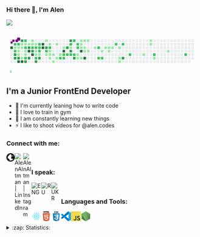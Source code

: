 ### Hi there 👋, I'm Alen

![](https://komarev.com/ghpvc/?username=AlenAltman)

<svg viewBox="-16 -32 880 192" width="880" height="192" xmlns="http://www.w3.org/2000/svg"><desc>Generated with https://github.com/Platane/snk</desc><style>@keyframes c0{98.11%{fill:var(--c4)}98.13%,to{fill:var(--ce)}}@keyframes c1{1.49%{fill:var(--c1)}1.51%,to{fill:var(--ce)}}@keyframes c2{44.83%{fill:var(--c2)}44.85%,to{fill:var(--ce)}}@keyframes c3{44.64%{fill:var(--c1)}44.66%,to{fill:var(--ce)}}@keyframes c4{59.46%{fill:var(--c2)}59.48%,to{fill:var(--ce)}}@keyframes c5{85.54%{fill:var(--c3)}85.56%,to{fill:var(--ce)}}@keyframes c6{85.73%{fill:var(--c3)}85.75%,to{fill:var(--ce)}}@keyframes c7{58.9%{fill:var(--c2)}58.92%,to{fill:var(--ce)}}@keyframes c8{33.2%{fill:var(--c1)}33.22%,to{fill:var(--ce)}}@keyframes c9{33.39%{fill:var(--c1)}33.41%,to{fill:var(--ce)}}@keyframes ca{34.32%{fill:var(--c1)}34.34%,to{fill:var(--ce)}}@keyframes cb{85.92%{fill:var(--c3)}85.94%,to{fill:var(--ce)}}@keyframes cc{96.99%{fill:var(--c4)}97.01%,to{fill:var(--ce)}}@keyframes cd{84.42%{fill:var(--c3)}84.44%,to{fill:var(--ce)}}@keyframes ce{32.82%{fill:var(--c1)}32.84%,to{fill:var(--ce)}}@keyframes cf{33.01%{fill:var(--c1)}33.03%,to{fill:var(--ce)}}@keyframes cg{43.33%{fill:var(--c1)}43.35%,to{fill:var(--ce)}}@keyframes ch{96.8%{fill:var(--c4)}96.82%,to{fill:var(--ce)}}@keyframes ci{57.96%{fill:var(--c2)}57.98%,to{fill:var(--ce)}}@keyframes cj{32.64%{fill:var(--c1)}32.66%,to{fill:var(--ce)}}@keyframes ck{58.34%{fill:var(--c2)}58.36%,to{fill:var(--ce)}}@keyframes cl{33.76%{fill:var(--c1)}33.78%,to{fill:var(--ce)}}@keyframes cm{33.95%{fill:var(--c1)}33.97%,to{fill:var(--ce)}}@keyframes cn{43.52%{fill:var(--c2)}43.54%,to{fill:var(--ce)}}@keyframes co{86.86%{fill:var(--c3)}86.88%,to{fill:var(--ce)}}@keyframes cp{32.45%{fill:var(--c1)}32.47%,to{fill:var(--ce)}}@keyframes cq{83.67%{fill:var(--c3)}83.69%,to{fill:var(--ce)}}@keyframes cr{89.11%{fill:var(--c4)}89.13%,to{fill:var(--ce)}}@keyframes cs{86.48%{fill:var(--c3)}86.5%,to{fill:var(--ce)}}@keyframes ct{4.31%{fill:var(--c1)}4.33%,to{fill:var(--ce)}}@keyframes cu{4.49%{fill:var(--c1)}4.51%,to{fill:var(--ce)}}@keyframes cv{57.21%{fill:var(--c2)}57.23%,to{fill:var(--ce)}}@keyframes cw{83.29%{fill:var(--c3)}83.31%,to{fill:var(--ce)}}@keyframes cx{88.73%{fill:var(--c4)}88.75%,to{fill:var(--ce)}}@keyframes cy{4.68%{fill:var(--c1)}4.7%,to{fill:var(--ce)}}@keyframes cz{57.03%{fill:var(--c2)}57.05%,to{fill:var(--ce)}}@keyframes c10{38.83%{fill:var(--c1)}38.85%,to{fill:var(--ce)}}@keyframes c11{38.64%{fill:var(--c1)}38.66%,to{fill:var(--ce)}}@keyframes c12{61.72%{fill:var(--c2)}61.74%,to{fill:var(--ce)}}@keyframes c13{88.17%{fill:var(--c3)}88.19%,to{fill:var(--ce)}}@keyframes c14{56.65%{fill:var(--c2)}56.67%,to{fill:var(--ce)}}@keyframes c15{56.46%{fill:var(--c2)}56.48%,to{fill:var(--ce)}}@keyframes c16{39.01%{fill:var(--c2)}39.03%,to{fill:var(--ce)}}@keyframes c17{38.45%{fill:var(--c1)}38.47%,to{fill:var(--ce)}}@keyframes c18{87.79%{fill:var(--c3)}87.81%,to{fill:var(--ce)}}@keyframes c19{90.23%{fill:var(--c4)}90.25%,to{fill:var(--ce)}}@keyframes c1a{90.05%{fill:var(--c4)}90.07%,to{fill:var(--ce)}}@keyframes c1b{5.43%{fill:var(--c1)}5.45%,to{fill:var(--ce)}}@keyframes c1c{82.35%{fill:var(--c3)}82.37%,to{fill:var(--ce)}}@keyframes c1d{55.9%{fill:var(--c2)}55.92%,to{fill:var(--ce)}}@keyframes c1e{9.56%{fill:var(--c1)}9.58%,to{fill:var(--ce)}}@keyframes c1f{5.81%{fill:var(--c1)}5.83%,to{fill:var(--ce)}}@keyframes c1g{55.52%{fill:var(--c2)}55.54%,to{fill:var(--ce)}}@keyframes c1h{8.06%{fill:var(--c1)}8.08%,to{fill:var(--ce)}}@keyframes c1i{7.87%{fill:var(--c1)}7.89%,to{fill:var(--ce)}}@keyframes c1j{9.18%{fill:var(--c1)}9.2%,to{fill:var(--ce)}}@keyframes c1k{7.68%{fill:var(--c1)}7.7%,to{fill:var(--ce)}}@keyframes c1l{10.31%{fill:var(--c1)}10.33%,to{fill:var(--ce)}}@keyframes c1m{6.18%{fill:var(--c1)}6.2%,to{fill:var(--ce)}}@keyframes c1n{8.81%{fill:var(--c1)}8.83%,to{fill:var(--ce)}}@keyframes c1o{7.31%{fill:var(--c1)}7.33%,to{fill:var(--ce)}}@keyframes c1p{54.4%{fill:var(--c2)}54.42%,to{fill:var(--ce)}}@keyframes c1q{6.74%{fill:var(--c1)}6.76%,to{fill:var(--ce)}}@keyframes c1r{91.73%{fill:var(--c4)}91.75%,to{fill:var(--ce)}}@keyframes c1s{54.02%{fill:var(--c2)}54.04%,to{fill:var(--ce)}}@keyframes c1t{54.21%{fill:var(--c2)}54.23%,to{fill:var(--ce)}}@keyframes c1u{80.1%{fill:var(--c3)}80.12%,to{fill:var(--ce)}}@keyframes c1v{53.84%{fill:var(--c2)}53.86%,to{fill:var(--ce)}}@keyframes c1w{80.67%{fill:var(--c3)}80.69%,to{fill:var(--ce)}}@keyframes c1x{51.21%{fill:var(--c2)}51.23%,to{fill:var(--ce)}}@keyframes c1y{51.02%{fill:var(--c1)}51.04%,to{fill:var(--ce)}}@keyframes c1z{79.73%{fill:var(--c3)}79.75%,to{fill:var(--ce)}}@keyframes c20{53.65%{fill:var(--c2)}53.67%,to{fill:var(--ce)}}@keyframes c21{52.34%{fill:var(--c2)}52.36%,to{fill:var(--ce)}}@keyframes c22{53.46%{fill:var(--c2)}53.48%,to{fill:var(--ce)}}@keyframes c23{79.16%{fill:var(--c3)}79.18%,to{fill:var(--ce)}}@keyframes c24{51.58%{fill:var(--c2)}51.6%,to{fill:var(--ce)}}@keyframes c25{51.77%{fill:var(--c2)}51.79%,to{fill:var(--ce)}}@keyframes c26{12.37%{fill:var(--c1)}12.39%,to{fill:var(--ce)}}@keyframes c27{11.81%{fill:var(--c1)}11.83%,to{fill:var(--ce)}}@keyframes c28{14.44%{fill:var(--c1)}14.46%,to{fill:var(--ce)}}@keyframes c29{14.25%{fill:var(--c1)}14.27%,to{fill:var(--ce)}}@keyframes c2a{14.06%{fill:var(--c1)}14.08%,to{fill:var(--ce)}}@keyframes c2b{92.67%{fill:var(--c4)}92.69%,to{fill:var(--ce)}}@keyframes c2c{12%{fill:var(--c1)}12.02%,to{fill:var(--ce)}}@keyframes c2d{14.62%{fill:var(--c1)}14.64%,to{fill:var(--ce)}}@keyframes c2e{13.87%{fill:var(--c1)}13.89%,to{fill:var(--ce)}}@keyframes c2f{13.31%{fill:var(--c1)}13.33%,to{fill:var(--ce)}}@keyframes c2g{93.24%{fill:var(--c4)}93.26%,to{fill:var(--ce)}}@keyframes c2h{14.81%{fill:var(--c1)}14.83%,to{fill:var(--ce)}}@keyframes c2i{13.5%{fill:var(--c1)}13.52%,to{fill:var(--ce)}}@keyframes c2j{15.56%{fill:var(--c1)}15.58%,to{fill:var(--ce)}}@keyframes c2k{67.16%{fill:var(--c2)}67.18%,to{fill:var(--ce)}}@keyframes c2l{66.22%{fill:var(--c2)}66.24%,to{fill:var(--ce)}}@keyframes c2m{16.13%{fill:var(--c1)}16.15%,to{fill:var(--ce)}}@keyframes c2n{66.41%{fill:var(--c2)}66.43%,to{fill:var(--ce)}}@keyframes c2o{19.5%{fill:var(--c1)}19.52%,to{fill:var(--ce)}}@keyframes c2p{16.69%{fill:var(--c1)}16.71%,to{fill:var(--ce)}}@keyframes c2q{16.5%{fill:var(--c1)}16.52%,to{fill:var(--ce)}}@keyframes c2r{16.88%{fill:var(--c1)}16.9%,to{fill:var(--ce)}}@keyframes c2s{68.28%{fill:var(--c2)}68.3%,to{fill:var(--ce)}}@keyframes c2t{17.25%{fill:var(--c1)}17.27%,to{fill:var(--ce)}}@keyframes c2u{17.81%{fill:var(--c1)}17.83%,to{fill:var(--ce)}}@keyframes c2v{18%{fill:var(--c1)}18.02%,to{fill:var(--ce)}}@keyframes c2w{68.66%{fill:var(--c2)}68.68%,to{fill:var(--ce)}}@keyframes c2x{76.16%{fill:var(--c3)}76.18%,to{fill:var(--ce)}}@keyframes c2y{69.6%{fill:var(--c2)}69.62%,to{fill:var(--ce)}}@keyframes c2z{21.94%{fill:var(--c1)}21.96%,to{fill:var(--ce)}}@keyframes c30{25.32%{fill:var(--c1)}25.34%,to{fill:var(--ce)}}@keyframes c31{25.13%{fill:var(--c1)}25.15%,to{fill:var(--ce)}}@keyframes c32{70.91%{fill:var(--c2)}70.93%,to{fill:var(--ce)}}@keyframes c33{22.69%{fill:var(--c1)}22.71%,to{fill:var(--ce)}}@keyframes c34{23.82%{fill:var(--c1)}23.84%,to{fill:var(--ce)}}@keyframes c35{72.6%{fill:var(--c2)}72.62%,to{fill:var(--ce)}}@keyframes u0{1.49%{transform:scale(0,1)}1.51%,4.31%{transform:scale(.02,1)}4.33%,4.49%{transform:scale(.04,1)}4.51%,4.68%{transform:scale(.06,1)}4.7%,5.43%{transform:scale(.08,1)}5.45%,5.81%{transform:scale(.09,1)}5.83%,6.18%{transform:scale(.11,1)}6.2%,6.74%{transform:scale(.13,1)}6.76%,7.31%{transform:scale(.15,1)}7.33%,7.68%{transform:scale(.17,1)}7.7%,7.87%{transform:scale(.19,1)}7.89%,8.06%{transform:scale(.21,1)}8.08%,8.81%{transform:scale(.23,1)}8.83%,9.18%{transform:scale(.25,1)}9.2%,9.56%{transform:scale(.26,1)}10.31%,9.58%{transform:scale(.28,1)}10.33%,11.81%{transform:scale(.3,1)}11.83%,12%{transform:scale(.32,1)}12.02%,12.37%{transform:scale(.34,1)}12.39%,13.31%{transform:scale(.36,1)}13.33%,13.5%{transform:scale(.38,1)}13.52%,13.87%{transform:scale(.4,1)}13.89%,14.06%{transform:scale(.42,1)}14.08%,14.25%{transform:scale(.43,1)}14.27%,14.44%{transform:scale(.45,1)}14.46%,14.62%{transform:scale(.47,1)}14.64%,14.81%{transform:scale(.49,1)}14.83%,15.56%{transform:scale(.51,1)}15.58%,16.13%{transform:scale(.53,1)}16.15%,16.5%{transform:scale(.55,1)}16.52%,16.69%{transform:scale(.57,1)}16.71%,16.88%{transform:scale(.58,1)}16.9%,17.25%{transform:scale(.6,1)}17.27%,17.81%{transform:scale(.62,1)}17.83%,18%{transform:scale(.64,1)}18.02%,19.5%{transform:scale(.66,1)}19.52%,21.94%{transform:scale(.68,1)}21.96%,22.69%{transform:scale(.7,1)}22.71%,23.82%{transform:scale(.72,1)}23.84%,25.13%{transform:scale(.74,1)}25.15%,25.32%{transform:scale(.75,1)}25.34%,32.45%{transform:scale(.77,1)}32.47%,32.64%{transform:scale(.79,1)}32.66%,32.82%{transform:scale(.81,1)}32.84%,33.01%{transform:scale(.83,1)}33.03%,33.2%{transform:scale(.85,1)}33.22%,33.39%{transform:scale(.87,1)}33.41%,33.76%{transform:scale(.89,1)}33.78%,33.95%{transform:scale(.91,1)}33.97%,34.32%{transform:scale(.92,1)}34.34%,38.45%{transform:scale(.94,1)}38.47%,38.64%{transform:scale(.96,1)}38.66%,38.83%{transform:scale(.98,1)}38.85%,to{transform:scale(1,1)}}@keyframes u1{39.01%{transform:scale(0,1)}39.03%,to{transform:scale(1,1)}}@keyframes u2{43.33%{transform:scale(0,1)}43.35%,to{transform:scale(1,1)}}@keyframes u3{43.52%{transform:scale(0,1)}43.54%,to{transform:scale(1,1)}}@keyframes u4{44.64%{transform:scale(0,1)}44.66%,to{transform:scale(1,1)}}@keyframes u5{44.83%{transform:scale(0,1)}44.85%,to{transform:scale(1,1)}}@keyframes u6{51.02%{transform:scale(0,1)}51.04%,to{transform:scale(1,1)}}@keyframes u7{51.21%{transform:scale(0,1)}51.23%,51.58%{transform:scale(.03,1)}51.6%,51.77%{transform:scale(.07,1)}51.79%,52.34%{transform:scale(.1,1)}52.36%,53.46%{transform:scale(.14,1)}53.48%,53.65%{transform:scale(.17,1)}53.67%,53.84%{transform:scale(.21,1)}53.86%,54.02%{transform:scale(.24,1)}54.04%,54.21%{transform:scale(.28,1)}54.23%,54.4%{transform:scale(.31,1)}54.42%,55.52%{transform:scale(.34,1)}55.54%,55.9%{transform:scale(.38,1)}55.92%,56.46%{transform:scale(.41,1)}56.48%,56.65%{transform:scale(.45,1)}56.67%,57.03%{transform:scale(.48,1)}57.05%,57.21%{transform:scale(.52,1)}57.23%,57.96%{transform:scale(.55,1)}57.98%,58.34%{transform:scale(.59,1)}58.36%,58.9%{transform:scale(.62,1)}58.92%,59.46%{transform:scale(.66,1)}59.48%,61.72%{transform:scale(.69,1)}61.74%,66.22%{transform:scale(.72,1)}66.24%,66.41%{transform:scale(.76,1)}66.43%,67.16%{transform:scale(.79,1)}67.18%,68.28%{transform:scale(.83,1)}68.3%,68.66%{transform:scale(.86,1)}68.68%,69.6%{transform:scale(.9,1)}69.62%,70.91%{transform:scale(.93,1)}70.93%,72.6%{transform:scale(.97,1)}72.62%,to{transform:scale(1,1)}}@keyframes u8{76.16%{transform:scale(0,1)}76.18%,79.16%{transform:scale(.06,1)}79.18%,79.73%{transform:scale(.13,1)}79.75%,80.1%{transform:scale(.19,1)}80.12%,80.67%{transform:scale(.25,1)}80.69%,82.35%{transform:scale(.31,1)}82.37%,83.29%{transform:scale(.38,1)}83.31%,83.67%{transform:scale(.44,1)}83.69%,84.42%{transform:scale(.5,1)}84.44%,85.54%{transform:scale(.56,1)}85.56%,85.73%{transform:scale(.63,1)}85.75%,85.92%{transform:scale(.69,1)}85.94%,86.48%{transform:scale(.75,1)}86.5%,86.86%{transform:scale(.81,1)}86.88%,87.79%{transform:scale(.88,1)}87.81%,88.17%{transform:scale(.94,1)}88.19%,to{transform:scale(1,1)}}@keyframes u9{88.73%{transform:scale(0,1)}88.75%,89.11%{transform:scale(.1,1)}89.13%,90.05%{transform:scale(.2,1)}90.07%,90.23%{transform:scale(.3,1)}90.25%,91.73%{transform:scale(.4,1)}91.75%,92.67%{transform:scale(.5,1)}92.69%,93.24%{transform:scale(.6,1)}93.26%,96.8%{transform:scale(.7,1)}96.82%,96.99%{transform:scale(.8,1)}97.01%,98.11%{transform:scale(.9,1)}98.13%,to{transform:scale(1,1)}}@keyframes s0{0%,99.81%{transform:translate(0,-16px)}.19%{transform:translate(-16px,-16px)}.94%{transform:translate(-16px,48px)}1.13%{transform:translate(0,48px)}1.5%{transform:translate(0,80px)}1.69%{transform:translate(-16px,80px)}2.44%{transform:translate(-16px,16px)}2.63%,98.31%{transform:translate(0,16px)}2.81%{transform:translate(0,0)}3.19%,45.22%,98.87%{transform:translate(32px,0)}3.38%,45.4%{transform:translate(32px,-16px)}4.13%{transform:translate(96px,-16px)}35.65%,4.5%{transform:translate(96px,16px)}4.69%,41.84%,56.85%,60.98%{transform:translate(112px,16px)}4.88%,41.65%{transform:translate(112px,0)}40.9%,5.63%{transform:translate(176px,0)}40.71%,5.82%{transform:translate(176px,16px)}6.57%,91.37%{transform:translate(240px,16px)}6.75%{transform:translate(240px,32px)}54.97%,6.94%{transform:translate(224px,32px)}7.32%{transform:translate(224px,64px)}7.88%,9.38%{transform:translate(176px,64px)}55.72%,8.07%{transform:translate(176px,48px)}8.44%{transform:translate(208px,48px)}8.82%{transform:translate(208px,80px)}9.19%{transform:translate(176px,80px)}9.57%{transform:translate(160px,64px)}9.76%{transform:translate(160px,80px)}10.13%{transform:translate(192px,80px)}10.32%{transform:translate(192px,96px)}11.63%,49.91%{transform:translate(304px,96px)}11.82%,12.57%{transform:translate(304px,80px)}12.01%,12.76%{transform:translate(320px,80px)}12.2%,12.95%{transform:translate(320px,64px)}12.38%{transform:translate(304px,64px)}13.13%{transform:translate(336px,64px)}13.32%,92.87%{transform:translate(336px,48px)}13.51%{transform:translate(352px,48px)}13.7%{transform:translate(352px,32px)}14.07%{transform:translate(320px,32px)}14.45%{transform:translate(320px,0)}15.2%{transform:translate(384px,0)}15.76%{transform:translate(384px,48px)}16.51%{transform:translate(448px,48px)}16.7%{transform:translate(448px,32px)}17.26%{transform:translate(496px,32px)}18.01%{transform:translate(496px,96px)}18.2%{transform:translate(480px,96px)}18.95%{transform:translate(480px,32px)}19.51%{transform:translate(432px,32px)}19.7%{transform:translate(432px,48px)}21.76%{transform:translate(608px,48px)}21.95%{transform:translate(608px,64px)}22.33%{transform:translate(640px,64px)}22.51%{transform:translate(640px,80px)}23.45%{transform:translate(720px,80px)}24.2%{transform:translate(720px,16px)}25.14%{transform:translate(640px,16px)}25.52%{transform:translate(640px,-16px)}32.08%,45.97%{transform:translate(80px,-16px)}32.46%{transform:translate(80px,16px)}32.83%,35.08%,42.59%,58.72%{transform:translate(48px,16px)}33.02%,34.9%,58.54%{transform:translate(48px,32px)}33.21%,34.71%,44.47%,97.75%{transform:translate(32px,32px)}33.4%{transform:translate(32px,48px)}33.77%,60.04%{transform:translate(64px,48px)}33.96%,43.71%{transform:translate(64px,64px)}34.33%,44.09%{transform:translate(32px,64px)}35.83%,57.6%{transform:translate(96px,0)}36.96%{transform:translate(192px,0)}37.71%,39.96%{transform:translate(192px,64px)}38.65%,88.56%{transform:translate(112px,64px)}38.84%{transform:translate(112px,48px)}39.02%,56.29%{transform:translate(128px,48px)}39.21%{transform:translate(128px,64px)}40.53%,47.65%{transform:translate(192px,16px)}43.34%,96.62%{transform:translate(48px,80px)}43.53%,87.05%{transform:translate(64px,80px)}44.65%{transform:translate(16px,32px)}45.03%,84.8%{transform:translate(16px,0)}46.15%,84.05%{transform:translate(80px,0)}47.09%,81.99%{transform:translate(160px,0)}47.28%{transform:translate(160px,16px)}47.84%{transform:translate(192px,32px)}48.03%{transform:translate(208px,32px)}48.78%{transform:translate(208px,96px)}50.47%{transform:translate(304px,48px)}50.66%{transform:translate(288px,48px)}50.84%,51.97%{transform:translate(288px,32px)}51.03%,79.92%{transform:translate(272px,32px)}51.22%,80.49%{transform:translate(272px,16px)}51.59%,52.72%{transform:translate(304px,16px)}51.78%{transform:translate(304px,32px)}52.35%{transform:translate(288px,0)}52.53%{transform:translate(304px,0)}52.91%{transform:translate(288px,16px)}53.47%,78.99%{transform:translate(288px,64px)}54.03%{transform:translate(240px,64px)}54.22%{transform:translate(240px,80px)}54.41%{transform:translate(224px,80px)}55.53%{transform:translate(176px,32px)}56.66%{transform:translate(128px,16px)}57.04%{transform:translate(112px,32px)}57.22%,83.49%{transform:translate(96px,32px)}57.97%{transform:translate(64px,0)}58.35%{transform:translate(64px,32px)}59.1%{transform:translate(16px,16px)}59.47%{transform:translate(16px,48px)}60.41%{transform:translate(64px,16px)}61.73%{transform:translate(112px,80px)}61.91%{transform:translate(96px,80px)}62.29%{transform:translate(96px,112px)}65.85%{transform:translate(400px,112px)}66.23%{transform:translate(400px,80px)}66.42%{transform:translate(416px,80px)}66.98%{transform:translate(416px,32px)}67.17%{transform:translate(400px,32px)}67.35%{transform:translate(400px,16px)}69.04%{transform:translate(544px,16px)}69.61%{transform:translate(544px,64px)}72.61%{transform:translate(800px,64px)}72.8%{transform:translate(800px,80px)}76.17%{transform:translate(512px,80px)}76.36%{transform:translate(512px,64px)}79.17%{transform:translate(288px,80px)}79.36%{transform:translate(272px,80px)}80.11%{transform:translate(256px,32px)}80.3%{transform:translate(256px,16px)}80.68%{transform:translate(272px,0)}82.55%{transform:translate(160px,48px)}83.3%,88.93%{transform:translate(96px,48px)}83.68%,89.31%{transform:translate(80px,32px)}85.74%{transform:translate(16px,80px)}86.49%{transform:translate(80px,80px)}86.68%{transform:translate(80px,96px)}86.87%{transform:translate(64px,96px)}87.8%{transform:translate(128px,80px)}87.99%{transform:translate(128px,96px)}88.18%{transform:translate(112px,96px)}88.74%{transform:translate(96px,64px)}89.12%{transform:translate(80px,48px)}90.06%{transform:translate(144px,32px)}90.24%{transform:translate(144px,16px)}91.74%{transform:translate(240px,48px)}93.25%{transform:translate(336px,80px)}96.81%{transform:translate(48px,96px)}97%{transform:translate(32px,96px)}98.12%{transform:translate(0,32px)}98.69%{transform:translate(32px,16px)}99.06%{transform:translate(48px,0)}99.25%{transform:translate(48px,-16px)}}@keyframes s1{0%,99.81%{transform:translate(16px,-16px)}.38%{transform:translate(-16px,-16px)}1.13%{transform:translate(-16px,48px)}1.31%{transform:translate(0,48px)}1.69%{transform:translate(0,80px)}1.88%{transform:translate(-16px,80px)}2.63%{transform:translate(-16px,16px)}2.81%,98.5%{transform:translate(0,16px)}3%{transform:translate(0,0)}3.38%,45.4%,99.06%{transform:translate(32px,0)}3.56%,45.59%{transform:translate(32px,-16px)}4.32%{transform:translate(96px,-16px)}35.83%,4.69%{transform:translate(96px,16px)}4.88%,42.03%,57.04%,61.16%{transform:translate(112px,16px)}41.84%,5.07%{transform:translate(112px,0)}41.09%,5.82%{transform:translate(176px,0)}40.9%,6%{transform:translate(176px,16px)}6.75%,91.56%{transform:translate(240px,16px)}6.94%{transform:translate(240px,32px)}55.16%,7.13%{transform:translate(224px,32px)}7.5%{transform:translate(224px,64px)}8.07%,9.57%{transform:translate(176px,64px)}55.91%,8.26%{transform:translate(176px,48px)}8.63%{transform:translate(208px,48px)}9.01%{transform:translate(208px,80px)}9.38%{transform:translate(176px,80px)}9.76%{transform:translate(160px,64px)}9.94%{transform:translate(160px,80px)}10.32%{transform:translate(192px,80px)}10.51%{transform:translate(192px,96px)}11.82%,50.09%{transform:translate(304px,96px)}12.01%,12.76%{transform:translate(304px,80px)}12.2%,12.95%{transform:translate(320px,80px)}12.38%,13.13%{transform:translate(320px,64px)}12.57%{transform:translate(304px,64px)}13.32%{transform:translate(336px,64px)}13.51%,93.06%{transform:translate(336px,48px)}13.7%{transform:translate(352px,48px)}13.88%{transform:translate(352px,32px)}14.26%{transform:translate(320px,32px)}14.63%{transform:translate(320px,0)}15.38%{transform:translate(384px,0)}15.95%{transform:translate(384px,48px)}16.7%{transform:translate(448px,48px)}16.89%{transform:translate(448px,32px)}17.45%{transform:translate(496px,32px)}18.2%{transform:translate(496px,96px)}18.39%{transform:translate(480px,96px)}19.14%{transform:translate(480px,32px)}19.7%{transform:translate(432px,32px)}19.89%{transform:translate(432px,48px)}21.95%{transform:translate(608px,48px)}22.14%{transform:translate(608px,64px)}22.51%{transform:translate(640px,64px)}22.7%{transform:translate(640px,80px)}23.64%{transform:translate(720px,80px)}24.39%{transform:translate(720px,16px)}25.33%{transform:translate(640px,16px)}25.7%{transform:translate(640px,-16px)}32.27%,46.15%{transform:translate(80px,-16px)}32.65%{transform:translate(80px,16px)}33.02%,35.27%,42.78%,58.91%{transform:translate(48px,16px)}33.21%,35.08%,58.72%{transform:translate(48px,32px)}33.4%,34.9%,44.65%,97.94%{transform:translate(32px,32px)}33.58%{transform:translate(32px,48px)}33.96%,60.23%{transform:translate(64px,48px)}34.15%,43.9%{transform:translate(64px,64px)}34.52%,44.28%{transform:translate(32px,64px)}36.02%,57.79%{transform:translate(96px,0)}37.15%{transform:translate(192px,0)}37.9%,40.15%{transform:translate(192px,64px)}38.84%,88.74%{transform:translate(112px,64px)}39.02%{transform:translate(112px,48px)}39.21%,56.47%{transform:translate(128px,48px)}39.4%{transform:translate(128px,64px)}40.71%,47.84%{transform:translate(192px,16px)}43.53%,96.81%{transform:translate(48px,80px)}43.71%,87.24%{transform:translate(64px,80px)}44.84%{transform:translate(16px,32px)}45.22%,84.99%{transform:translate(16px,0)}46.34%,84.24%{transform:translate(80px,0)}47.28%,82.18%{transform:translate(160px,0)}47.47%{transform:translate(160px,16px)}48.03%{transform:translate(192px,32px)}48.22%{transform:translate(208px,32px)}48.97%{transform:translate(208px,96px)}50.66%{transform:translate(304px,48px)}50.84%{transform:translate(288px,48px)}51.03%,52.16%{transform:translate(288px,32px)}51.22%,80.11%{transform:translate(272px,32px)}51.41%,80.68%{transform:translate(272px,16px)}51.78%,52.91%{transform:translate(304px,16px)}51.97%{transform:translate(304px,32px)}52.53%{transform:translate(288px,0)}52.72%{transform:translate(304px,0)}53.1%{transform:translate(288px,16px)}53.66%,79.17%{transform:translate(288px,64px)}54.22%{transform:translate(240px,64px)}54.41%{transform:translate(240px,80px)}54.6%{transform:translate(224px,80px)}55.72%{transform:translate(176px,32px)}56.85%{transform:translate(128px,16px)}57.22%{transform:translate(112px,32px)}57.41%,83.68%{transform:translate(96px,32px)}58.16%{transform:translate(64px,0)}58.54%{transform:translate(64px,32px)}59.29%{transform:translate(16px,16px)}59.66%{transform:translate(16px,48px)}60.6%{transform:translate(64px,16px)}61.91%{transform:translate(112px,80px)}62.1%{transform:translate(96px,80px)}62.48%{transform:translate(96px,112px)}66.04%{transform:translate(400px,112px)}66.42%{transform:translate(400px,80px)}66.6%{transform:translate(416px,80px)}67.17%{transform:translate(416px,32px)}67.35%{transform:translate(400px,32px)}67.54%{transform:translate(400px,16px)}69.23%{transform:translate(544px,16px)}69.79%{transform:translate(544px,64px)}72.8%{transform:translate(800px,64px)}72.98%{transform:translate(800px,80px)}76.36%{transform:translate(512px,80px)}76.55%{transform:translate(512px,64px)}79.36%{transform:translate(288px,80px)}79.55%{transform:translate(272px,80px)}80.3%{transform:translate(256px,32px)}80.49%{transform:translate(256px,16px)}80.86%{transform:translate(272px,0)}82.74%{transform:translate(160px,48px)}83.49%,89.12%{transform:translate(96px,48px)}83.86%,89.49%{transform:translate(80px,32px)}85.93%{transform:translate(16px,80px)}86.68%{transform:translate(80px,80px)}86.87%{transform:translate(80px,96px)}87.05%{transform:translate(64px,96px)}87.99%{transform:translate(128px,80px)}88.18%{transform:translate(128px,96px)}88.37%{transform:translate(112px,96px)}88.93%{transform:translate(96px,64px)}89.31%{transform:translate(80px,48px)}90.24%{transform:translate(144px,32px)}90.43%{transform:translate(144px,16px)}91.93%{transform:translate(240px,48px)}93.43%{transform:translate(336px,80px)}97%{transform:translate(48px,96px)}97.19%{transform:translate(32px,96px)}98.31%{transform:translate(0,32px)}98.87%{transform:translate(32px,16px)}99.25%{transform:translate(48px,0)}99.44%{transform:translate(48px,-16px)}}@keyframes s2{0%,3.75%,45.78%,99.81%{transform:translate(32px,-16px)}.56%{transform:translate(-16px,-16px)}1.31%{transform:translate(-16px,48px)}1.5%{transform:translate(0,48px)}1.88%{transform:translate(0,80px)}2.06%{transform:translate(-16px,80px)}2.81%{transform:translate(-16px,16px)}3%,98.69%{transform:translate(0,16px)}3.19%{transform:translate(0,0)}3.56%,45.59%,99.25%{transform:translate(32px,0)}4.5%{transform:translate(96px,-16px)}36.02%,4.88%{transform:translate(96px,16px)}42.21%,5.07%,57.22%,61.35%{transform:translate(112px,16px)}42.03%,5.25%{transform:translate(112px,0)}41.28%,6%{transform:translate(176px,0)}41.09%,6.19%{transform:translate(176px,16px)}6.94%,91.74%{transform:translate(240px,16px)}7.13%{transform:translate(240px,32px)}55.35%,7.32%{transform:translate(224px,32px)}7.69%{transform:translate(224px,64px)}8.26%,9.76%{transform:translate(176px,64px)}56.1%,8.44%{transform:translate(176px,48px)}8.82%{transform:translate(208px,48px)}9.19%{transform:translate(208px,80px)}9.57%{transform:translate(176px,80px)}9.94%{transform:translate(160px,64px)}10.13%{transform:translate(160px,80px)}10.51%{transform:translate(192px,80px)}10.69%{transform:translate(192px,96px)}12.01%,50.28%{transform:translate(304px,96px)}12.2%,12.95%{transform:translate(304px,80px)}12.38%,13.13%{transform:translate(320px,80px)}12.57%,13.32%{transform:translate(320px,64px)}12.76%{transform:translate(304px,64px)}13.51%{transform:translate(336px,64px)}13.7%,93.25%{transform:translate(336px,48px)}13.88%{transform:translate(352px,48px)}14.07%{transform:translate(352px,32px)}14.45%{transform:translate(320px,32px)}14.82%{transform:translate(320px,0)}15.57%{transform:translate(384px,0)}16.14%{transform:translate(384px,48px)}16.89%{transform:translate(448px,48px)}17.07%{transform:translate(448px,32px)}17.64%{transform:translate(496px,32px)}18.39%{transform:translate(496px,96px)}18.57%{transform:translate(480px,96px)}19.32%{transform:translate(480px,32px)}19.89%{transform:translate(432px,32px)}20.08%{transform:translate(432px,48px)}22.14%{transform:translate(608px,48px)}22.33%{transform:translate(608px,64px)}22.7%{transform:translate(640px,64px)}22.89%{transform:translate(640px,80px)}23.83%{transform:translate(720px,80px)}24.58%{transform:translate(720px,16px)}25.52%{transform:translate(640px,16px)}25.89%{transform:translate(640px,-16px)}32.46%,46.34%{transform:translate(80px,-16px)}32.83%{transform:translate(80px,16px)}33.21%,35.46%,42.96%,59.1%{transform:translate(48px,16px)}33.4%,35.27%,58.91%{transform:translate(48px,32px)}33.58%,35.08%,44.84%,98.12%{transform:translate(32px,32px)}33.77%{transform:translate(32px,48px)}34.15%,60.41%{transform:translate(64px,48px)}34.33%,44.09%{transform:translate(64px,64px)}34.71%,44.47%{transform:translate(32px,64px)}36.21%,57.97%{transform:translate(96px,0)}37.34%{transform:translate(192px,0)}38.09%,40.34%{transform:translate(192px,64px)}39.02%,88.93%{transform:translate(112px,64px)}39.21%{transform:translate(112px,48px)}39.4%,56.66%{transform:translate(128px,48px)}39.59%{transform:translate(128px,64px)}40.9%,48.03%{transform:translate(192px,16px)}43.71%,97%{transform:translate(48px,80px)}43.9%,87.43%{transform:translate(64px,80px)}45.03%{transform:translate(16px,32px)}45.4%,85.18%{transform:translate(16px,0)}46.53%,84.43%{transform:translate(80px,0)}47.47%,82.36%{transform:translate(160px,0)}47.65%{transform:translate(160px,16px)}48.22%{transform:translate(192px,32px)}48.41%{transform:translate(208px,32px)}49.16%{transform:translate(208px,96px)}50.84%{transform:translate(304px,48px)}51.03%{transform:translate(288px,48px)}51.22%,52.35%{transform:translate(288px,32px)}51.41%,80.3%{transform:translate(272px,32px)}51.59%,80.86%{transform:translate(272px,16px)}51.97%,53.1%{transform:translate(304px,16px)}52.16%{transform:translate(304px,32px)}52.72%{transform:translate(288px,0)}52.91%{transform:translate(304px,0)}53.28%{transform:translate(288px,16px)}53.85%,79.36%{transform:translate(288px,64px)}54.41%{transform:translate(240px,64px)}54.6%{transform:translate(240px,80px)}54.78%{transform:translate(224px,80px)}55.91%{transform:translate(176px,32px)}57.04%{transform:translate(128px,16px)}57.41%{transform:translate(112px,32px)}57.6%,83.86%{transform:translate(96px,32px)}58.35%{transform:translate(64px,0)}58.72%{transform:translate(64px,32px)}59.47%{transform:translate(16px,16px)}59.85%{transform:translate(16px,48px)}60.79%{transform:translate(64px,16px)}62.1%{transform:translate(112px,80px)}62.29%{transform:translate(96px,80px)}62.66%{transform:translate(96px,112px)}66.23%{transform:translate(400px,112px)}66.6%{transform:translate(400px,80px)}66.79%{transform:translate(416px,80px)}67.35%{transform:translate(416px,32px)}67.54%{transform:translate(400px,32px)}67.73%{transform:translate(400px,16px)}69.42%{transform:translate(544px,16px)}69.98%{transform:translate(544px,64px)}72.98%{transform:translate(800px,64px)}73.17%{transform:translate(800px,80px)}76.55%{transform:translate(512px,80px)}76.74%{transform:translate(512px,64px)}79.55%{transform:translate(288px,80px)}79.74%{transform:translate(272px,80px)}80.49%{transform:translate(256px,32px)}80.68%{transform:translate(256px,16px)}81.05%{transform:translate(272px,0)}82.93%{transform:translate(160px,48px)}83.68%,89.31%{transform:translate(96px,48px)}84.05%,89.68%{transform:translate(80px,32px)}86.12%{transform:translate(16px,80px)}86.87%{transform:translate(80px,80px)}87.05%{transform:translate(80px,96px)}87.24%{transform:translate(64px,96px)}88.18%{transform:translate(128px,80px)}88.37%{transform:translate(128px,96px)}88.56%{transform:translate(112px,96px)}89.12%{transform:translate(96px,64px)}89.49%{transform:translate(80px,48px)}90.43%{transform:translate(144px,32px)}90.62%{transform:translate(144px,16px)}92.12%{transform:translate(240px,48px)}93.62%{transform:translate(336px,80px)}97.19%{transform:translate(48px,96px)}97.37%{transform:translate(32px,96px)}98.5%{transform:translate(0,32px)}99.06%{transform:translate(32px,16px)}99.44%{transform:translate(48px,0)}99.62%{transform:translate(48px,-16px)}}@keyframes s3{0%,99.81%{transform:translate(48px,-16px)}.75%{transform:translate(-16px,-16px)}1.5%{transform:translate(-16px,48px)}1.69%{transform:translate(0,48px)}2.06%{transform:translate(0,80px)}2.25%{transform:translate(-16px,80px)}3%{transform:translate(-16px,16px)}3.19%,98.87%{transform:translate(0,16px)}3.38%{transform:translate(0,0)}3.75%,45.78%,99.44%{transform:translate(32px,0)}3.94%,45.97%{transform:translate(32px,-16px)}4.69%{transform:translate(96px,-16px)}36.21%,5.07%{transform:translate(96px,16px)}42.4%,5.25%,57.41%,61.54%{transform:translate(112px,16px)}42.21%,5.44%{transform:translate(112px,0)}41.46%,6.19%{transform:translate(176px,0)}41.28%,6.38%{transform:translate(176px,16px)}7.13%,91.93%{transform:translate(240px,16px)}7.32%{transform:translate(240px,32px)}55.53%,7.5%{transform:translate(224px,32px)}7.88%{transform:translate(224px,64px)}8.44%,9.94%{transform:translate(176px,64px)}56.29%,8.63%{transform:translate(176px,48px)}9.01%{transform:translate(208px,48px)}9.38%{transform:translate(208px,80px)}9.76%{transform:translate(176px,80px)}10.13%{transform:translate(160px,64px)}10.32%{transform:translate(160px,80px)}10.69%{transform:translate(192px,80px)}10.88%{transform:translate(192px,96px)}12.2%,50.47%{transform:translate(304px,96px)}12.38%,13.13%{transform:translate(304px,80px)}12.57%,13.32%{transform:translate(320px,80px)}12.76%,13.51%{transform:translate(320px,64px)}12.95%{transform:translate(304px,64px)}13.7%{transform:translate(336px,64px)}13.88%,93.43%{transform:translate(336px,48px)}14.07%{transform:translate(352px,48px)}14.26%{transform:translate(352px,32px)}14.63%{transform:translate(320px,32px)}15.01%{transform:translate(320px,0)}15.76%{transform:translate(384px,0)}16.32%{transform:translate(384px,48px)}17.07%{transform:translate(448px,48px)}17.26%{transform:translate(448px,32px)}17.82%{transform:translate(496px,32px)}18.57%{transform:translate(496px,96px)}18.76%{transform:translate(480px,96px)}19.51%{transform:translate(480px,32px)}20.08%{transform:translate(432px,32px)}20.26%{transform:translate(432px,48px)}22.33%{transform:translate(608px,48px)}22.51%{transform:translate(608px,64px)}22.89%{transform:translate(640px,64px)}23.08%{transform:translate(640px,80px)}24.02%{transform:translate(720px,80px)}24.77%{transform:translate(720px,16px)}25.7%{transform:translate(640px,16px)}26.08%{transform:translate(640px,-16px)}32.65%,46.53%{transform:translate(80px,-16px)}33.02%{transform:translate(80px,16px)}33.4%,35.65%,43.15%,59.29%{transform:translate(48px,16px)}33.58%,35.46%,59.1%{transform:translate(48px,32px)}33.77%,35.27%,45.03%,98.31%{transform:translate(32px,32px)}33.96%{transform:translate(32px,48px)}34.33%,60.6%{transform:translate(64px,48px)}34.52%,44.28%{transform:translate(64px,64px)}34.9%,44.65%{transform:translate(32px,64px)}36.4%,58.16%{transform:translate(96px,0)}37.52%{transform:translate(192px,0)}38.27%,40.53%{transform:translate(192px,64px)}39.21%,89.12%{transform:translate(112px,64px)}39.4%{transform:translate(112px,48px)}39.59%,56.85%{transform:translate(128px,48px)}39.77%{transform:translate(128px,64px)}41.09%,48.22%{transform:translate(192px,16px)}43.9%,97.19%{transform:translate(48px,80px)}44.09%,87.62%{transform:translate(64px,80px)}45.22%{transform:translate(16px,32px)}45.59%,85.37%{transform:translate(16px,0)}46.72%,84.62%{transform:translate(80px,0)}47.65%,82.55%{transform:translate(160px,0)}47.84%{transform:translate(160px,16px)}48.41%{transform:translate(192px,32px)}48.59%{transform:translate(208px,32px)}49.34%{transform:translate(208px,96px)}51.03%{transform:translate(304px,48px)}51.22%{transform:translate(288px,48px)}51.41%,52.53%{transform:translate(288px,32px)}51.59%,80.49%{transform:translate(272px,32px)}51.78%,81.05%{transform:translate(272px,16px)}52.16%,53.28%{transform:translate(304px,16px)}52.35%{transform:translate(304px,32px)}52.91%{transform:translate(288px,0)}53.1%{transform:translate(304px,0)}53.47%{transform:translate(288px,16px)}54.03%,79.55%{transform:translate(288px,64px)}54.6%{transform:translate(240px,64px)}54.78%{transform:translate(240px,80px)}54.97%{transform:translate(224px,80px)}56.1%{transform:translate(176px,32px)}57.22%{transform:translate(128px,16px)}57.6%{transform:translate(112px,32px)}57.79%,84.05%{transform:translate(96px,32px)}58.54%{transform:translate(64px,0)}58.91%{transform:translate(64px,32px)}59.66%{transform:translate(16px,16px)}60.04%{transform:translate(16px,48px)}60.98%{transform:translate(64px,16px)}62.29%{transform:translate(112px,80px)}62.48%{transform:translate(96px,80px)}62.85%{transform:translate(96px,112px)}66.42%{transform:translate(400px,112px)}66.79%{transform:translate(400px,80px)}66.98%{transform:translate(416px,80px)}67.54%{transform:translate(416px,32px)}67.73%{transform:translate(400px,32px)}67.92%{transform:translate(400px,16px)}69.61%{transform:translate(544px,16px)}70.17%{transform:translate(544px,64px)}73.17%{transform:translate(800px,64px)}73.36%{transform:translate(800px,80px)}76.74%{transform:translate(512px,80px)}76.92%{transform:translate(512px,64px)}79.74%{transform:translate(288px,80px)}79.92%{transform:translate(272px,80px)}80.68%{transform:translate(256px,32px)}80.86%{transform:translate(256px,16px)}81.24%{transform:translate(272px,0)}83.11%{transform:translate(160px,48px)}83.86%,89.49%{transform:translate(96px,48px)}84.24%,89.87%{transform:translate(80px,32px)}86.3%{transform:translate(16px,80px)}87.05%{transform:translate(80px,80px)}87.24%{transform:translate(80px,96px)}87.43%{transform:translate(64px,96px)}88.37%{transform:translate(128px,80px)}88.56%{transform:translate(128px,96px)}88.74%{transform:translate(112px,96px)}89.31%{transform:translate(96px,64px)}89.68%{transform:translate(80px,48px)}90.62%{transform:translate(144px,32px)}90.81%{transform:translate(144px,16px)}92.31%{transform:translate(240px,48px)}93.81%{transform:translate(336px,80px)}97.37%{transform:translate(48px,96px)}97.56%{transform:translate(32px,96px)}98.69%{transform:translate(0,32px)}99.25%{transform:translate(32px,16px)}99.62%{transform:translate(48px,0)}}:root{--cb:#1b1f230a;--cs:purple;--ce:#ebedf0;--c0:#ebedf0;--c1:#9be9a8;--c2:#40c463;--c3:#30a14e;--c4:#216e39}@media (prefers-color-scheme:dark){:root{--cb:#1b1f230a;--cs:purple;--ce:#161b22;--c1:#01311f;--c2:#034525;--c3:#0f6d31;--c4:#00c647}}.c{shape-rendering:geometricPrecision;fill:var(--ce);stroke-width:1px;stroke:var(--cb);animation:none 53300ms linear infinite}.c.c0{fill:var(--c4);animation-name:c0}.c.c1{fill:var(--c1);animation-name:c1}.c.c2{fill:var(--c2);animation-name:c2}.c.c3{fill:var(--c1);animation-name:c3}.c.c4{fill:var(--c2);animation-name:c4}.c.c5,.c.c6{fill:var(--c3);animation-name:c5}.c.c6{animation-name:c6}.c.c7{fill:var(--c2);animation-name:c7}.c.c8,.c.c9,.c.ca{fill:var(--c1);animation-name:c8}.c.c9,.c.ca{animation-name:c9}.c.ca{animation-name:ca}.c.cb{fill:var(--c3);animation-name:cb}.c.cc{fill:var(--c4);animation-name:cc}.c.cd{fill:var(--c3);animation-name:cd}.c.ce,.c.cf,.c.cg{fill:var(--c1);animation-name:ce}.c.cf,.c.cg{animation-name:cf}.c.cg{animation-name:cg}.c.ch{fill:var(--c4);animation-name:ch}.c.ci{fill:var(--c2);animation-name:ci}.c.cj{fill:var(--c1);animation-name:cj}.c.ck{fill:var(--c2);animation-name:ck}.c.cl,.c.cm{fill:var(--c1);animation-name:cl}.c.cm{animation-name:cm}.c.cn{fill:var(--c2);animation-name:cn}.c.co{fill:var(--c3);animation-name:co}.c.cp{fill:var(--c1);animation-name:cp}.c.cq{fill:var(--c3);animation-name:cq}.c.cr{fill:var(--c4);animation-name:cr}.c.cs{fill:var(--c3);animation-name:cs}.c.ct,.c.cu{fill:var(--c1);animation-name:ct}.c.cu{animation-name:cu}.c.cv{fill:var(--c2);animation-name:cv}.c.cw{fill:var(--c3);animation-name:cw}.c.cx{fill:var(--c4);animation-name:cx}.c.cy{fill:var(--c1);animation-name:cy}.c.cz{fill:var(--c2);animation-name:cz}.c.c10,.c.c11{fill:var(--c1);animation-name:c10}.c.c11{animation-name:c11}.c.c12{fill:var(--c2);animation-name:c12}.c.c13{fill:var(--c3);animation-name:c13}.c.c14,.c.c15,.c.c16{fill:var(--c2);animation-name:c14}.c.c15,.c.c16{animation-name:c15}.c.c16{animation-name:c16}.c.c17{fill:var(--c1);animation-name:c17}.c.c18{fill:var(--c3);animation-name:c18}.c.c19,.c.c1a{fill:var(--c4);animation-name:c19}.c.c1a{animation-name:c1a}.c.c1b{fill:var(--c1);animation-name:c1b}.c.c1c{fill:var(--c3);animation-name:c1c}.c.c1d{fill:var(--c2);animation-name:c1d}.c.c1e,.c.c1f{fill:var(--c1);animation-name:c1e}.c.c1f{animation-name:c1f}.c.c1g{fill:var(--c2);animation-name:c1g}.c.c1h,.c.c1i{fill:var(--c1);animation-name:c1h}.c.c1i{animation-name:c1i}.c.c1j,.c.c1k,.c.c1l{fill:var(--c1);animation-name:c1j}.c.c1k,.c.c1l{animation-name:c1k}.c.c1l{animation-name:c1l}.c.c1m,.c.c1n,.c.c1o{fill:var(--c1);animation-name:c1m}.c.c1n,.c.c1o{animation-name:c1n}.c.c1o{animation-name:c1o}.c.c1p{fill:var(--c2);animation-name:c1p}.c.c1q{fill:var(--c1);animation-name:c1q}.c.c1r{fill:var(--c4);animation-name:c1r}.c.c1s,.c.c1t{fill:var(--c2);animation-name:c1s}.c.c1t{animation-name:c1t}.c.c1u{fill:var(--c3);animation-name:c1u}.c.c1v{fill:var(--c2);animation-name:c1v}.c.c1w{fill:var(--c3);animation-name:c1w}.c.c1x{fill:var(--c2);animation-name:c1x}.c.c1y{fill:var(--c1);animation-name:c1y}.c.c1z{fill:var(--c3);animation-name:c1z}.c.c20,.c.c21,.c.c22{fill:var(--c2);animation-name:c20}.c.c21,.c.c22{animation-name:c21}.c.c22{animation-name:c22}.c.c23{fill:var(--c3);animation-name:c23}.c.c24,.c.c25{fill:var(--c2);animation-name:c24}.c.c25{animation-name:c25}.c.c26,.c.c27{fill:var(--c1);animation-name:c26}.c.c27{animation-name:c27}.c.c28,.c.c29,.c.c2a{fill:var(--c1);animation-name:c28}.c.c29,.c.c2a{animation-name:c29}.c.c2a{animation-name:c2a}.c.c2b{fill:var(--c4);animation-name:c2b}.c.c2c{fill:var(--c1);animation-name:c2c}.c.c2d,.c.c2e,.c.c2f{fill:var(--c1);animation-name:c2d}.c.c2e,.c.c2f{animation-name:c2e}.c.c2f{animation-name:c2f}.c.c2g{fill:var(--c4);animation-name:c2g}.c.c2h,.c.c2i,.c.c2j{fill:var(--c1);animation-name:c2h}.c.c2i,.c.c2j{animation-name:c2i}.c.c2j{animation-name:c2j}.c.c2k,.c.c2l{fill:var(--c2);animation-name:c2k}.c.c2l{animation-name:c2l}.c.c2m{fill:var(--c1);animation-name:c2m}.c.c2n{fill:var(--c2);animation-name:c2n}.c.c2o{fill:var(--c1);animation-name:c2o}.c.c2p,.c.c2q,.c.c2r{fill:var(--c1);animation-name:c2p}.c.c2q,.c.c2r{animation-name:c2q}.c.c2r{animation-name:c2r}.c.c2s{fill:var(--c2);animation-name:c2s}.c.c2t,.c.c2u,.c.c2v{fill:var(--c1);animation-name:c2t}.c.c2u,.c.c2v{animation-name:c2u}.c.c2v{animation-name:c2v}.c.c2w{fill:var(--c2);animation-name:c2w}.c.c2x{fill:var(--c3);animation-name:c2x}.c.c2y{fill:var(--c2);animation-name:c2y}.c.c2z,.c.c30,.c.c31{fill:var(--c1);animation-name:c2z}.c.c30,.c.c31{animation-name:c30}.c.c31{animation-name:c31}.c.c32{fill:var(--c2);animation-name:c32}.c.c33,.c.c34{fill:var(--c1);animation-name:c33}.c.c34{animation-name:c34}.c.c35{fill:var(--c2);animation-name:c35}.s,.u{animation:none linear 53300ms infinite}.u,.u.u0{transform-origin:0 0}.u{transform:scale(0,1)}.u.u0{fill:var(--c1);animation-name:u0}.u.u1{fill:var(--c2);animation-name:u1;transform-origin:394.2px 0}.u.u2{fill:var(--c1);animation-name:u2;transform-origin:401.7px 0}.u.u3{fill:var(--c2);animation-name:u3;transform-origin:409.1px 0}.u.u4{fill:var(--c1);animation-name:u4;transform-origin:416.6px 0}.u.u5{fill:var(--c2);animation-name:u5;transform-origin:424px 0}.u.u6{fill:var(--c1);animation-name:u6;transform-origin:431.4px 0}.u.u7{fill:var(--c2);animation-name:u7;transform-origin:438.9px 0}.u.u8{fill:var(--c3);animation-name:u8;transform-origin:654.6px 0}.u.u9{fill:var(--c4);animation-name:u9;transform-origin:773.6px 0}.s{shape-rendering:geometricPrecision;fill:var(--cs)}.s.s0{transform:translate(0,-16px);animation-name:s0}.s.s1{transform:translate(16px,-16px);animation-name:s1}.s.s2{transform:translate(32px,-16px);animation-name:s2}.s.s3{transform:translate(48px,-16px);animation-name:s3}</style><rect class="c" x="2" y="2" rx="2" ry="2" width="12" height="12"/><rect class="c" x="2" y="18" rx="2" ry="2" width="12" height="12"/><rect class="c c0" x="2" y="34" rx="2" ry="2" width="12" height="12"/><rect class="c" x="2" y="50" rx="2" ry="2" width="12" height="12"/><rect class="c" x="2" y="66" rx="2" ry="2" width="12" height="12"/><rect class="c c1" x="2" y="82" rx="2" ry="2" width="12" height="12"/><rect class="c" x="2" y="98" rx="2" ry="2" width="12" height="12"/><rect class="c" x="18" y="2" rx="2" ry="2" width="12" height="12"/><rect class="c c2" x="18" y="18" rx="2" ry="2" width="12" height="12"/><rect class="c c3" x="18" y="34" rx="2" ry="2" width="12" height="12"/><rect class="c c4" x="18" y="50" rx="2" ry="2" width="12" height="12"/><rect class="c c5" x="18" y="66" rx="2" ry="2" width="12" height="12"/><rect class="c c6" x="18" y="82" rx="2" ry="2" width="12" height="12"/><rect class="c" x="18" y="98" rx="2" ry="2" width="12" height="12"/><rect class="c" x="34" y="2" rx="2" ry="2" width="12" height="12"/><rect class="c c7" x="34" y="18" rx="2" ry="2" width="12" height="12"/><rect class="c c8" x="34" y="34" rx="2" ry="2" width="12" height="12"/><rect class="c c9" x="34" y="50" rx="2" ry="2" width="12" height="12"/><rect class="c ca" x="34" y="66" rx="2" ry="2" width="12" height="12"/><rect class="c cb" x="34" y="82" rx="2" ry="2" width="12" height="12"/><rect class="c cc" x="34" y="98" rx="2" ry="2" width="12" height="12"/><rect class="c cd" x="50" y="2" rx="2" ry="2" width="12" height="12"/><rect class="c ce" x="50" y="18" rx="2" ry="2" width="12" height="12"/><rect class="c cf" x="50" y="34" rx="2" ry="2" width="12" height="12"/><rect class="c" x="50" y="50" rx="2" ry="2" width="12" height="12"/><rect class="c" x="50" y="66" rx="2" ry="2" width="12" height="12"/><rect class="c cg" x="50" y="82" rx="2" ry="2" width="12" height="12"/><rect class="c ch" x="50" y="98" rx="2" ry="2" width="12" height="12"/><rect class="c ci" x="66" y="2" rx="2" ry="2" width="12" height="12"/><rect class="c cj" x="66" y="18" rx="2" ry="2" width="12" height="12"/><rect class="c ck" x="66" y="34" rx="2" ry="2" width="12" height="12"/><rect class="c cl" x="66" y="50" rx="2" ry="2" width="12" height="12"/><rect class="c cm" x="66" y="66" rx="2" ry="2" width="12" height="12"/><rect class="c cn" x="66" y="82" rx="2" ry="2" width="12" height="12"/><rect class="c co" x="66" y="98" rx="2" ry="2" width="12" height="12"/><rect class="c" x="82" y="2" rx="2" ry="2" width="12" height="12"/><rect class="c cp" x="82" y="18" rx="2" ry="2" width="12" height="12"/><rect class="c cq" x="82" y="34" rx="2" ry="2" width="12" height="12"/><rect class="c cr" x="82" y="50" rx="2" ry="2" width="12" height="12"/><rect class="c" x="82" y="66" rx="2" ry="2" width="12" height="12"/><rect class="c cs" x="82" y="82" rx="2" ry="2" width="12" height="12"/><rect class="c" x="82" y="98" rx="2" ry="2" width="12" height="12"/><rect class="c ct" x="98" y="2" rx="2" ry="2" width="12" height="12"/><rect class="c cu" x="98" y="18" rx="2" ry="2" width="12" height="12"/><rect class="c cv" x="98" y="34" rx="2" ry="2" width="12" height="12"/><rect class="c cw" x="98" y="50" rx="2" ry="2" width="12" height="12"/><rect class="c cx" x="98" y="66" rx="2" ry="2" width="12" height="12"/><rect class="c" x="98" y="82" rx="2" ry="2" width="12" height="12"/><rect class="c" x="98" y="98" rx="2" ry="2" width="12" height="12"/><rect class="c" x="114" y="2" rx="2" ry="2" width="12" height="12"/><rect class="c cy" x="114" y="18" rx="2" ry="2" width="12" height="12"/><rect class="c cz" x="114" y="34" rx="2" ry="2" width="12" height="12"/><rect class="c c10" x="114" y="50" rx="2" ry="2" width="12" height="12"/><rect class="c c11" x="114" y="66" rx="2" ry="2" width="12" height="12"/><rect class="c c12" x="114" y="82" rx="2" ry="2" width="12" height="12"/><rect class="c c13" x="114" y="98" rx="2" ry="2" width="12" height="12"/><rect class="c" x="130" y="2" rx="2" ry="2" width="12" height="12"/><rect class="c c14" x="130" y="18" rx="2" ry="2" width="12" height="12"/><rect class="c c15" x="130" y="34" rx="2" ry="2" width="12" height="12"/><rect class="c c16" x="130" y="50" rx="2" ry="2" width="12" height="12"/><rect class="c c17" x="130" y="66" rx="2" ry="2" width="12" height="12"/><rect class="c c18" x="130" y="82" rx="2" ry="2" width="12" height="12"/><rect class="c" x="130" y="98" rx="2" ry="2" width="12" height="12"/><rect class="c" x="146" y="2" rx="2" ry="2" width="12" height="12"/><rect class="c c19" x="146" y="18" rx="2" ry="2" width="12" height="12"/><rect class="c c1a" x="146" y="34" rx="2" ry="2" width="12" height="12"/><rect class="c" x="146" y="50" rx="2" ry="2" width="12" height="12"/><rect class="c" x="146" y="66" rx="2" ry="2" width="12" height="12"/><rect class="c" x="146" y="82" rx="2" ry="2" width="12" height="12"/><rect class="c" x="146" y="98" rx="2" ry="2" width="12" height="12"/><rect class="c c1b" x="162" y="2" rx="2" ry="2" width="12" height="12"/><rect class="c" x="162" y="18" rx="2" ry="2" width="12" height="12"/><rect class="c c1c" x="162" y="34" rx="2" ry="2" width="12" height="12"/><rect class="c c1d" x="162" y="50" rx="2" ry="2" width="12" height="12"/><rect class="c c1e" x="162" y="66" rx="2" ry="2" width="12" height="12"/><rect class="c" x="162" y="82" rx="2" ry="2" width="12" height="12"/><rect class="c" x="162" y="98" rx="2" ry="2" width="12" height="12"/><rect class="c" x="178" y="2" rx="2" ry="2" width="12" height="12"/><rect class="c c1f" x="178" y="18" rx="2" ry="2" width="12" height="12"/><rect class="c c1g" x="178" y="34" rx="2" ry="2" width="12" height="12"/><rect class="c c1h" x="178" y="50" rx="2" ry="2" width="12" height="12"/><rect class="c c1i" x="178" y="66" rx="2" ry="2" width="12" height="12"/><rect class="c c1j" x="178" y="82" rx="2" ry="2" width="12" height="12"/><rect class="c" x="178" y="98" rx="2" ry="2" width="12" height="12"/><rect class="c" x="194" y="2" rx="2" ry="2" width="12" height="12"/><rect class="c" x="194" y="18" rx="2" ry="2" width="12" height="12"/><rect class="c" x="194" y="34" rx="2" ry="2" width="12" height="12"/><rect class="c" x="194" y="50" rx="2" ry="2" width="12" height="12"/><rect class="c c1k" x="194" y="66" rx="2" ry="2" width="12" height="12"/><rect class="c" x="194" y="82" rx="2" ry="2" width="12" height="12"/><rect class="c c1l" x="194" y="98" rx="2" ry="2" width="12" height="12"/><rect class="c" x="210" y="2" rx="2" ry="2" width="12" height="12"/><rect class="c c1m" x="210" y="18" rx="2" ry="2" width="12" height="12"/><rect class="c" x="210" y="34" rx="2" ry="2" width="12" height="12"/><rect class="c" x="210" y="50" rx="2" ry="2" width="12" height="12"/><rect class="c" x="210" y="66" rx="2" ry="2" width="12" height="12"/><rect class="c c1n" x="210" y="82" rx="2" ry="2" width="12" height="12"/><rect class="c" x="210" y="98" rx="2" ry="2" width="12" height="12"/><rect class="c" x="226" y="2" rx="2" ry="2" width="12" height="12"/><rect class="c" x="226" y="18" rx="2" ry="2" width="12" height="12"/><rect class="c" x="226" y="34" rx="2" ry="2" width="12" height="12"/><rect class="c" x="226" y="50" rx="2" ry="2" width="12" height="12"/><rect class="c c1o" x="226" y="66" rx="2" ry="2" width="12" height="12"/><rect class="c c1p" x="226" y="82" rx="2" ry="2" width="12" height="12"/><rect class="c" x="226" y="98" rx="2" ry="2" width="12" height="12"/><rect class="c" x="242" y="2" rx="2" ry="2" width="12" height="12"/><rect class="c" x="242" y="18" rx="2" ry="2" width="12" height="12"/><rect class="c c1q" x="242" y="34" rx="2" ry="2" width="12" height="12"/><rect class="c c1r" x="242" y="50" rx="2" ry="2" width="12" height="12"/><rect class="c c1s" x="242" y="66" rx="2" ry="2" width="12" height="12"/><rect class="c c1t" x="242" y="82" rx="2" ry="2" width="12" height="12"/><rect class="c" x="242" y="98" rx="2" ry="2" width="12" height="12"/><rect class="c" x="258" y="2" rx="2" ry="2" width="12" height="12"/><rect class="c" x="258" y="18" rx="2" ry="2" width="12" height="12"/><rect class="c c1u" x="258" y="34" rx="2" ry="2" width="12" height="12"/><rect class="c" x="258" y="50" rx="2" ry="2" width="12" height="12"/><rect class="c c1v" x="258" y="66" rx="2" ry="2" width="12" height="12"/><rect class="c" x="258" y="82" rx="2" ry="2" width="12" height="12"/><rect class="c" x="258" y="98" rx="2" ry="2" width="12" height="12"/><rect class="c c1w" x="274" y="2" rx="2" ry="2" width="12" height="12"/><rect class="c c1x" x="274" y="18" rx="2" ry="2" width="12" height="12"/><rect class="c c1y" x="274" y="34" rx="2" ry="2" width="12" height="12"/><rect class="c c1z" x="274" y="50" rx="2" ry="2" width="12" height="12"/><rect class="c c20" x="274" y="66" rx="2" ry="2" width="12" height="12"/><rect class="c" x="274" y="82" rx="2" ry="2" width="12" height="12"/><rect class="c" x="274" y="98" rx="2" ry="2" width="12" height="12"/><rect class="c c21" x="290" y="2" rx="2" ry="2" width="12" height="12"/><rect class="c" x="290" y="18" rx="2" ry="2" width="12" height="12"/><rect class="c" x="290" y="34" rx="2" ry="2" width="12" height="12"/><rect class="c" x="290" y="50" rx="2" ry="2" width="12" height="12"/><rect class="c c22" x="290" y="66" rx="2" ry="2" width="12" height="12"/><rect class="c c23" x="290" y="82" rx="2" ry="2" width="12" height="12"/><rect class="c" x="290" y="98" rx="2" ry="2" width="12" height="12"/><rect class="c" x="306" y="2" rx="2" ry="2" width="12" height="12"/><rect class="c c24" x="306" y="18" rx="2" ry="2" width="12" height="12"/><rect class="c c25" x="306" y="34" rx="2" ry="2" width="12" height="12"/><rect class="c" x="306" y="50" rx="2" ry="2" width="12" height="12"/><rect class="c c26" x="306" y="66" rx="2" ry="2" width="12" height="12"/><rect class="c c27" x="306" y="82" rx="2" ry="2" width="12" height="12"/><rect class="c" x="306" y="98" rx="2" ry="2" width="12" height="12"/><rect class="c c28" x="322" y="2" rx="2" ry="2" width="12" height="12"/><rect class="c c29" x="322" y="18" rx="2" ry="2" width="12" height="12"/><rect class="c c2a" x="322" y="34" rx="2" ry="2" width="12" height="12"/><rect class="c c2b" x="322" y="50" rx="2" ry="2" width="12" height="12"/><rect class="c" x="322" y="66" rx="2" ry="2" width="12" height="12"/><rect class="c c2c" x="322" y="82" rx="2" ry="2" width="12" height="12"/><rect class="c" x="322" y="98" rx="2" ry="2" width="12" height="12"/><rect class="c c2d" x="338" y="2" rx="2" ry="2" width="12" height="12"/><rect class="c" x="338" y="18" rx="2" ry="2" width="12" height="12"/><rect class="c c2e" x="338" y="34" rx="2" ry="2" width="12" height="12"/><rect class="c c2f" x="338" y="50" rx="2" ry="2" width="12" height="12"/><rect class="c" x="338" y="66" rx="2" ry="2" width="12" height="12"/><rect class="c c2g" x="338" y="82" rx="2" ry="2" width="12" height="12"/><rect class="c" x="338" y="98" rx="2" ry="2" width="12" height="12"/><rect class="c c2h" x="354" y="2" rx="2" ry="2" width="12" height="12"/><rect class="c" x="354" y="18" rx="2" ry="2" width="12" height="12"/><rect class="c" x="354" y="34" rx="2" ry="2" width="12" height="12"/><rect class="c c2i" x="354" y="50" rx="2" ry="2" width="12" height="12"/><rect class="c" x="354" y="66" rx="2" ry="2" width="12" height="12"/><rect class="c" x="354" y="82" rx="2" ry="2" width="12" height="12"/><rect class="c" x="354" y="98" rx="2" ry="2" width="12" height="12"/><rect class="c" x="370" y="2" rx="2" ry="2" width="12" height="12"/><rect class="c" x="370" y="18" rx="2" ry="2" width="12" height="12"/><rect class="c" x="370" y="34" rx="2" ry="2" width="12" height="12"/><rect class="c" x="370" y="50" rx="2" ry="2" width="12" height="12"/><rect class="c" x="370" y="66" rx="2" ry="2" width="12" height="12"/><rect class="c" x="370" y="82" rx="2" ry="2" width="12" height="12"/><rect class="c" x="370" y="98" rx="2" ry="2" width="12" height="12"/><rect class="c" x="386" y="2" rx="2" ry="2" width="12" height="12"/><rect class="c" x="386" y="18" rx="2" ry="2" width="12" height="12"/><rect class="c c2j" x="386" y="34" rx="2" ry="2" width="12" height="12"/><rect class="c" x="386" y="50" rx="2" ry="2" width="12" height="12"/><rect class="c" x="386" y="66" rx="2" ry="2" width="12" height="12"/><rect class="c" x="386" y="82" rx="2" ry="2" width="12" height="12"/><rect class="c" x="386" y="98" rx="2" ry="2" width="12" height="12"/><rect class="c" x="402" y="2" rx="2" ry="2" width="12" height="12"/><rect class="c" x="402" y="18" rx="2" ry="2" width="12" height="12"/><rect class="c c2k" x="402" y="34" rx="2" ry="2" width="12" height="12"/><rect class="c" x="402" y="50" rx="2" ry="2" width="12" height="12"/><rect class="c" x="402" y="66" rx="2" ry="2" width="12" height="12"/><rect class="c c2l" x="402" y="82" rx="2" ry="2" width="12" height="12"/><rect class="c" x="402" y="98" rx="2" ry="2" width="12" height="12"/><rect class="c" x="418" y="2" rx="2" ry="2" width="12" height="12"/><rect class="c" x="418" y="18" rx="2" ry="2" width="12" height="12"/><rect class="c" x="418" y="34" rx="2" ry="2" width="12" height="12"/><rect class="c c2m" x="418" y="50" rx="2" ry="2" width="12" height="12"/><rect class="c" x="418" y="66" rx="2" ry="2" width="12" height="12"/><rect class="c c2n" x="418" y="82" rx="2" ry="2" width="12" height="12"/><rect class="c" x="418" y="98" rx="2" ry="2" width="12" height="12"/><rect class="c" x="434" y="2" rx="2" ry="2" width="12" height="12"/><rect class="c" x="434" y="18" rx="2" ry="2" width="12" height="12"/><rect class="c c2o" x="434" y="34" rx="2" ry="2" width="12" height="12"/><rect class="c" x="434" y="50" rx="2" ry="2" width="12" height="12"/><rect class="c" x="434" y="66" rx="2" ry="2" width="12" height="12"/><rect class="c" x="434" y="82" rx="2" ry="2" width="12" height="12"/><rect class="c" x="434" y="98" rx="2" ry="2" width="12" height="12"/><rect class="c" x="450" y="2" rx="2" ry="2" width="12" height="12"/><rect class="c" x="450" y="18" rx="2" ry="2" width="12" height="12"/><rect class="c c2p" x="450" y="34" rx="2" ry="2" width="12" height="12"/><rect class="c c2q" x="450" y="50" rx="2" ry="2" width="12" height="12"/><rect class="c" x="450" y="66" rx="2" ry="2" width="12" height="12"/><rect class="c" x="450" y="82" rx="2" ry="2" width="12" height="12"/><rect class="c" x="450" y="98" rx="2" ry="2" width="12" height="12"/><rect class="c" x="466" y="2" rx="2" ry="2" width="12" height="12"/><rect class="c" x="466" y="18" rx="2" ry="2" width="12" height="12"/><rect class="c c2r" x="466" y="34" rx="2" ry="2" width="12" height="12"/><rect class="c" x="466" y="50" rx="2" ry="2" width="12" height="12"/><rect class="c" x="466" y="66" rx="2" ry="2" width="12" height="12"/><rect class="c" x="466" y="82" rx="2" ry="2" width="12" height="12"/><rect class="c" x="466" y="98" rx="2" ry="2" width="12" height="12"/><rect class="c" x="482" y="2" rx="2" ry="2" width="12" height="12"/><rect class="c c2s" x="482" y="18" rx="2" ry="2" width="12" height="12"/><rect class="c" x="482" y="34" rx="2" ry="2" width="12" height="12"/><rect class="c" x="482" y="50" rx="2" ry="2" width="12" height="12"/><rect class="c" x="482" y="66" rx="2" ry="2" width="12" height="12"/><rect class="c" x="482" y="82" rx="2" ry="2" width="12" height="12"/><rect class="c" x="482" y="98" rx="2" ry="2" width="12" height="12"/><rect class="c" x="498" y="2" rx="2" ry="2" width="12" height="12"/><rect class="c" x="498" y="18" rx="2" ry="2" width="12" height="12"/><rect class="c c2t" x="498" y="34" rx="2" ry="2" width="12" height="12"/><rect class="c" x="498" y="50" rx="2" ry="2" width="12" height="12"/><rect class="c" x="498" y="66" rx="2" ry="2" width="12" height="12"/><rect class="c c2u" x="498" y="82" rx="2" ry="2" width="12" height="12"/><rect class="c c2v" x="498" y="98" rx="2" ry="2" width="12" height="12"/><rect class="c" x="514" y="2" rx="2" ry="2" width="12" height="12"/><rect class="c c2w" x="514" y="18" rx="2" ry="2" width="12" height="12"/><rect class="c" x="514" y="34" rx="2" ry="2" width="12" height="12"/><rect class="c" x="514" y="50" rx="2" ry="2" width="12" height="12"/><rect class="c" x="514" y="66" rx="2" ry="2" width="12" height="12"/><rect class="c c2x" x="514" y="82" rx="2" ry="2" width="12" height="12"/><rect class="c" x="514" y="98" rx="2" ry="2" width="12" height="12"/><rect class="c" x="530" y="2" rx="2" ry="2" width="12" height="12"/><rect class="c" x="530" y="18" rx="2" ry="2" width="12" height="12"/><rect class="c" x="530" y="34" rx="2" ry="2" width="12" height="12"/><rect class="c" x="530" y="50" rx="2" ry="2" width="12" height="12"/><rect class="c" x="530" y="66" rx="2" ry="2" width="12" height="12"/><rect class="c" x="530" y="82" rx="2" ry="2" width="12" height="12"/><rect class="c" x="530" y="98" rx="2" ry="2" width="12" height="12"/><rect class="c" x="546" y="2" rx="2" ry="2" width="12" height="12"/><rect class="c" x="546" y="18" rx="2" ry="2" width="12" height="12"/><rect class="c" x="546" y="34" rx="2" ry="2" width="12" height="12"/><rect class="c" x="546" y="50" rx="2" ry="2" width="12" height="12"/><rect class="c c2y" x="546" y="66" rx="2" ry="2" width="12" height="12"/><rect class="c" x="546" y="82" rx="2" ry="2" width="12" height="12"/><rect class="c" x="546" y="98" rx="2" ry="2" width="12" height="12"/><rect class="c" x="562" y="2" rx="2" ry="2" width="12" height="12"/><rect class="c" x="562" y="18" rx="2" ry="2" width="12" height="12"/><rect class="c" x="562" y="34" rx="2" ry="2" width="12" height="12"/><rect class="c" x="562" y="50" rx="2" ry="2" width="12" height="12"/><rect class="c" x="562" y="66" rx="2" ry="2" width="12" height="12"/><rect class="c" x="562" y="82" rx="2" ry="2" width="12" height="12"/><rect class="c" x="562" y="98" rx="2" ry="2" width="12" height="12"/><rect class="c" x="578" y="2" rx="2" ry="2" width="12" height="12"/><rect class="c" x="578" y="18" rx="2" ry="2" width="12" height="12"/><rect class="c" x="578" y="34" rx="2" ry="2" width="12" height="12"/><rect class="c" x="578" y="50" rx="2" ry="2" width="12" height="12"/><rect class="c" x="578" y="66" rx="2" ry="2" width="12" height="12"/><rect class="c" x="578" y="82" rx="2" ry="2" width="12" height="12"/><rect class="c" x="578" y="98" rx="2" ry="2" width="12" height="12"/><rect class="c" x="594" y="2" rx="2" ry="2" width="12" height="12"/><rect class="c" x="594" y="18" rx="2" ry="2" width="12" height="12"/><rect class="c" x="594" y="34" rx="2" ry="2" width="12" height="12"/><rect class="c" x="594" y="50" rx="2" ry="2" width="12" height="12"/><rect class="c" x="594" y="66" rx="2" ry="2" width="12" height="12"/><rect class="c" x="594" y="82" rx="2" ry="2" width="12" height="12"/><rect class="c" x="594" y="98" rx="2" ry="2" width="12" height="12"/><rect class="c" x="610" y="2" rx="2" ry="2" width="12" height="12"/><rect class="c" x="610" y="18" rx="2" ry="2" width="12" height="12"/><rect class="c" x="610" y="34" rx="2" ry="2" width="12" height="12"/><rect class="c" x="610" y="50" rx="2" ry="2" width="12" height="12"/><rect class="c c2z" x="610" y="66" rx="2" ry="2" width="12" height="12"/><rect class="c" x="610" y="82" rx="2" ry="2" width="12" height="12"/><rect class="c" x="610" y="98" rx="2" ry="2" width="12" height="12"/><rect class="c" x="626" y="2" rx="2" ry="2" width="12" height="12"/><rect class="c" x="626" y="18" rx="2" ry="2" width="12" height="12"/><rect class="c" x="626" y="34" rx="2" ry="2" width="12" height="12"/><rect class="c" x="626" y="50" rx="2" ry="2" width="12" height="12"/><rect class="c" x="626" y="66" rx="2" ry="2" width="12" height="12"/><rect class="c" x="626" y="82" rx="2" ry="2" width="12" height="12"/><rect class="c" x="626" y="98" rx="2" ry="2" width="12" height="12"/><rect class="c c30" x="642" y="2" rx="2" ry="2" width="12" height="12"/><rect class="c c31" x="642" y="18" rx="2" ry="2" width="12" height="12"/><rect class="c" x="642" y="34" rx="2" ry="2" width="12" height="12"/><rect class="c" x="642" y="50" rx="2" ry="2" width="12" height="12"/><rect class="c" x="642" y="66" rx="2" ry="2" width="12" height="12"/><rect class="c" x="642" y="82" rx="2" ry="2" width="12" height="12"/><rect class="c" x="642" y="98" rx="2" ry="2" width="12" height="12"/><rect class="c" x="658" y="2" rx="2" ry="2" width="12" height="12"/><rect class="c" x="658" y="18" rx="2" ry="2" width="12" height="12"/><rect class="c" x="658" y="34" rx="2" ry="2" width="12" height="12"/><rect class="c" x="658" y="50" rx="2" ry="2" width="12" height="12"/><rect class="c c32" x="658" y="66" rx="2" ry="2" width="12" height="12"/><rect class="c c33" x="658" y="82" rx="2" ry="2" width="12" height="12"/><rect class="c" x="658" y="98" rx="2" ry="2" width="12" height="12"/><rect class="c" x="674" y="2" rx="2" ry="2" width="12" height="12"/><rect class="c" x="674" y="18" rx="2" ry="2" width="12" height="12"/><rect class="c" x="674" y="34" rx="2" ry="2" width="12" height="12"/><rect class="c" x="674" y="50" rx="2" ry="2" width="12" height="12"/><rect class="c" x="674" y="66" rx="2" ry="2" width="12" height="12"/><rect class="c" x="674" y="82" rx="2" ry="2" width="12" height="12"/><rect class="c" x="674" y="98" rx="2" ry="2" width="12" height="12"/><rect class="c" x="690" y="2" rx="2" ry="2" width="12" height="12"/><rect class="c" x="690" y="18" rx="2" ry="2" width="12" height="12"/><rect class="c" x="690" y="34" rx="2" ry="2" width="12" height="12"/><rect class="c" x="690" y="50" rx="2" ry="2" width="12" height="12"/><rect class="c" x="690" y="66" rx="2" ry="2" width="12" height="12"/><rect class="c" x="690" y="82" rx="2" ry="2" width="12" height="12"/><rect class="c" x="690" y="98" rx="2" ry="2" width="12" height="12"/><rect class="c" x="706" y="2" rx="2" ry="2" width="12" height="12"/><rect class="c" x="706" y="18" rx="2" ry="2" width="12" height="12"/><rect class="c" x="706" y="34" rx="2" ry="2" width="12" height="12"/><rect class="c" x="706" y="50" rx="2" ry="2" width="12" height="12"/><rect class="c" x="706" y="66" rx="2" ry="2" width="12" height="12"/><rect class="c" x="706" y="82" rx="2" ry="2" width="12" height="12"/><rect class="c" x="706" y="98" rx="2" ry="2" width="12" height="12"/><rect class="c" x="722" y="2" rx="2" ry="2" width="12" height="12"/><rect class="c" x="722" y="18" rx="2" ry="2" width="12" height="12"/><rect class="c" x="722" y="34" rx="2" ry="2" width="12" height="12"/><rect class="c c34" x="722" y="50" rx="2" ry="2" width="12" height="12"/><rect class="c" x="722" y="66" rx="2" ry="2" width="12" height="12"/><rect class="c" x="722" y="82" rx="2" ry="2" width="12" height="12"/><rect class="c" x="722" y="98" rx="2" ry="2" width="12" height="12"/><rect class="c" x="738" y="2" rx="2" ry="2" width="12" height="12"/><rect class="c" x="738" y="18" rx="2" ry="2" width="12" height="12"/><rect class="c" x="738" y="34" rx="2" ry="2" width="12" height="12"/><rect class="c" x="738" y="50" rx="2" ry="2" width="12" height="12"/><rect class="c" x="738" y="66" rx="2" ry="2" width="12" height="12"/><rect class="c" x="738" y="82" rx="2" ry="2" width="12" height="12"/><rect class="c" x="738" y="98" rx="2" ry="2" width="12" height="12"/><rect class="c" x="754" y="2" rx="2" ry="2" width="12" height="12"/><rect class="c" x="754" y="18" rx="2" ry="2" width="12" height="12"/><rect class="c" x="754" y="34" rx="2" ry="2" width="12" height="12"/><rect class="c" x="754" y="50" rx="2" ry="2" width="12" height="12"/><rect class="c" x="754" y="66" rx="2" ry="2" width="12" height="12"/><rect class="c" x="754" y="82" rx="2" ry="2" width="12" height="12"/><rect class="c" x="754" y="98" rx="2" ry="2" width="12" height="12"/><rect class="c" x="770" y="2" rx="2" ry="2" width="12" height="12"/><rect class="c" x="770" y="18" rx="2" ry="2" width="12" height="12"/><rect class="c" x="770" y="34" rx="2" ry="2" width="12" height="12"/><rect class="c" x="770" y="50" rx="2" ry="2" width="12" height="12"/><rect class="c" x="770" y="66" rx="2" ry="2" width="12" height="12"/><rect class="c" x="770" y="82" rx="2" ry="2" width="12" height="12"/><rect class="c" x="770" y="98" rx="2" ry="2" width="12" height="12"/><rect class="c" x="786" y="2" rx="2" ry="2" width="12" height="12"/><rect class="c" x="786" y="18" rx="2" ry="2" width="12" height="12"/><rect class="c" x="786" y="34" rx="2" ry="2" width="12" height="12"/><rect class="c" x="786" y="50" rx="2" ry="2" width="12" height="12"/><rect class="c" x="786" y="66" rx="2" ry="2" width="12" height="12"/><rect class="c" x="786" y="82" rx="2" ry="2" width="12" height="12"/><rect class="c" x="786" y="98" rx="2" ry="2" width="12" height="12"/><rect class="c" x="802" y="2" rx="2" ry="2" width="12" height="12"/><rect class="c" x="802" y="18" rx="2" ry="2" width="12" height="12"/><rect class="c" x="802" y="34" rx="2" ry="2" width="12" height="12"/><rect class="c" x="802" y="50" rx="2" ry="2" width="12" height="12"/><rect class="c c35" x="802" y="66" rx="2" ry="2" width="12" height="12"/><rect class="c" x="802" y="82" rx="2" ry="2" width="12" height="12"/><rect class="c" x="802" y="98" rx="2" ry="2" width="12" height="12"/><rect class="c" x="818" y="2" rx="2" ry="2" width="12" height="12"/><rect class="c" x="818" y="18" rx="2" ry="2" width="12" height="12"/><rect class="c" x="818" y="34" rx="2" ry="2" width="12" height="12"/><rect class="c" x="818" y="50" rx="2" ry="2" width="12" height="12"/><rect class="c" x="818" y="66" rx="2" ry="2" width="12" height="12"/><rect class="c" x="818" y="82" rx="2" ry="2" width="12" height="12"/><rect class="c" x="818" y="98" rx="2" ry="2" width="12" height="12"/><rect class="c" x="834" y="2" rx="2" ry="2" width="12" height="12"/><rect class="c" x="834" y="18" rx="2" ry="2" width="12" height="12"/><rect class="c" x="834" y="34" rx="2" ry="2" width="12" height="12"/><rect class="c" x="834" y="50" rx="2" ry="2" width="12" height="12"/><rect class="c" x="834" y="66" rx="2" ry="2" width="12" height="12"/><rect class="c" x="834" y="82" rx="2" ry="2" width="12" height="12"/><rect class="u u0" height="12" width="394.8" x="0.0" y="144"/><rect class="u u1" height="12" width="8.0" x="394.2" y="144"/><rect class="u u2" height="12" width="8.0" x="401.7" y="144"/><rect class="u u3" height="12" width="8.0" x="409.1" y="144"/><rect class="u u4" height="12" width="8.0" x="416.6" y="144"/><rect class="u u5" height="12" width="8.0" x="424.0" y="144"/><rect class="u u6" height="12" width="8.0" x="431.4" y="144"/><rect class="u u7" height="12" width="216.3" x="438.9" y="144"/><rect class="u u8" height="12" width="119.6" x="654.6" y="144"/><rect class="u u9" height="12" width="75.0" x="773.6" y="144"/><rect class="s s0" x="0.8" y="0.8" width="14.4" height="14.4" rx="4.5" ry="4.5"/><rect class="s s1" x="1.8" y="1.8" width="12.3" height="12.3" rx="4.1" ry="4.1"/><rect class="s s2" x="2.6" y="2.6" width="10.8" height="10.8" rx="3.6" ry="3.6"/><rect class="s s3" x="3.0" y="3.0" width="9.9" height="9.9" rx="3.3" ry="3.3"/></svg>

## I'm a Junior FrontEnd Developer
- 💪 I'm currently leaning how to write code
- 🎉 I love to train in gym
- 🥅 I am constantly learning new things
- ⚡ I like to shoot videos for @alen.codes 

### Connect with me:

[<img align="left" alt="webtricks-master.ru" width="22px" src="https://raw.githubusercontent.com/iconic/open-iconic/master/svg/globe.svg" />][website]
[<img align="left" alt="AlenAltman | LinkedIn" width="22px" src="https://cdn.jsdelivr.net/npm/simple-icons@v3/icons/linkedin.svg" />][linkedin]
[<img align="left" alt="AlenAltman | Instagram" width="22px" src="https://cdn.jsdelivr.net/npm/simple-icons@v3/icons/instagram.svg" />][instagram]


<br />

### I speak:
<img align="left" alt="ENG" width="26px" src="https://upload.wikimedia.org/wikipedia/commons/thumb/8/83/Flag_of_the_United_Kingdom_%283-5%29.svg/250px-Flag_of_the_United_Kingdom_%283-5%29.svg.png" />
<img align="left" alt="RU" width="26px" src="http://ic.pics.livejournal.com/tema/339052/409002/409002_original.gif" />
<img align="left" alt="UKR" width="26px" src="https://upload.wikimedia.org/wikipedia/commons/thumb/4/49/Flag_of_Ukraine.svg/250px-Flag_of_Ukraine.svg.png" />

<br />

### Languages and Tools:

<img align="left" alt="React" width="26px" src="https://raw.githubusercontent.com/github/explore/80688e429a7d4ef2fca1e82350fe8e3517d3494d/topics/react/react.png" />
<img align="left" alt="HTML5" width="26px" src="https://raw.githubusercontent.com/github/explore/80688e429a7d4ef2fca1e82350fe8e3517d3494d/topics/html/html.png" />
<img align="left" alt="CSS3" width="26px" src="https://raw.githubusercontent.com/github/explore/80688e429a7d4ef2fca1e82350fe8e3517d3494d/topics/css/css.png" />
<img align="left" alt="Visual Studio Code" width="26px" src="https://raw.githubusercontent.com/github/explore/80688e429a7d4ef2fca1e82350fe8e3517d3494d/topics/visual-studio-code/visual-studio-code.png" />
<img align="left" alt="JavaScript" width="26px" src="https://raw.githubusercontent.com/github/explore/80688e429a7d4ef2fca1e82350fe8e3517d3494d/topics/javascript/javascript.png" />
<img align="left" alt="Node.js" width="26px" src="https://raw.githubusercontent.com/github/explore/80688e429a7d4ef2fca1e82350fe8e3517d3494d/topics/nodejs/nodejs.png" />

<br />
<br />


<details>
  <summary>:zap: Statistics:</summary>
   <img align="left" alt="codeSTACKr's GitHub Stats" src="https://github-readme-stats.vercel.app/api/top-langs/?username=AlenAltman&langs_count=8&layout=compact" />
    <br />
    <img align="left" alt="codeSTACKr's GitHub Stats" src="https://github-readme-stats.vercel.app/api?username=AlenAltman&show_icons=true" />
</details>

[website]: https://apple.com/
[linkedin]: https://www.linkedin.com/in/alen-altman-a203969a/
[instagram]: https://www.instagram.com/alen.codes/
